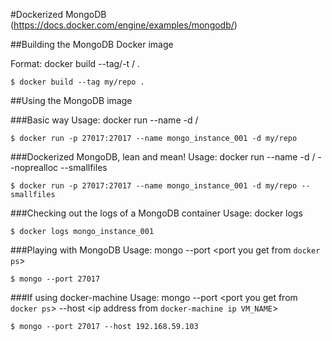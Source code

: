 #Dockerized MongoDB (https://docs.docker.com/engine/examples/mongodb/)

##Building the MongoDB Docker image

Format: docker build --tag/-t <user-name>/<repository> .

	$ docker build --tag my/repo .
	
##Using the MongoDB image

###Basic way
Usage: docker run --name <name for container> -d <user-name>/<repository>

	$ docker run -p 27017:27017 --name mongo_instance_001 -d my/repo

###Dockerized MongoDB, lean and mean!
Usage: docker run --name <name for container> -d <user-name>/<repository> --noprealloc --smallfiles

	$ docker run -p 27017:27017 --name mongo_instance_001 -d my/repo --smallfiles

###Checking out the logs of a MongoDB container
Usage: docker logs <name for container>

	$ docker logs mongo_instance_001

###Playing with MongoDB
Usage: mongo --port <port you get from `docker ps`>

	$ mongo --port 27017

###If using docker-machine
Usage: mongo --port <port you get from `docker ps`>  --host <ip address from `docker-machine ip VM_NAME`>

	$ mongo --port 27017 --host 192.168.59.103



